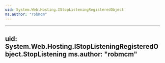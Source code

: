 ```yaml
---
uid: System.Web.Hosting.IStopListeningRegisteredObject
ms.author: "robmcm"
---
```


---
uid: System.Web.Hosting.IStopListeningRegisteredObject.StopListening
ms.author: "robmcm"
---
